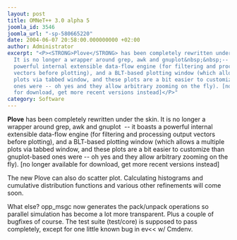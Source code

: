 ```yaml
---
layout: post
title: OMNeT++ 3.0 alpha 5
joomla_id: 3546
joomla_url: "-sp-580665220"
date: 2004-06-07 20:58:00.000000000 +02:00
author: Administrator
excerpt: "<P><STRONG>Plove</STRONG> has been completely rewritten under the skin.
  It is no longer a wrapper around grep, awk and gnuplot&nbsp;&nbsp;-- it boasts a
  powerful internal extensible data-flow engine (for filtering and processing output
  vectors before plotting), and a BLT-based plotting window (which allows a multiple
  plots via tabbed window, and these plots are a bit easier to customize than gnuplot-based
  ones were -- oh yes and they allow arbitrary zooming on the fly). [no longer available
  for download, get more recent versions instead]</P>"
category: Software
---
```

<P><STRONG>Plove</STRONG> has been completely rewritten under the skin. It is no longer a wrapper around grep, awk and gnuplot&nbsp;&nbsp;-- it boasts a powerful internal extensible data-flow engine (for filtering and processing output vectors before plotting), and a BLT-based plotting window (which allows a multiple plots via tabbed window, and these plots are a bit easier to customize than gnuplot-based ones were -- oh yes and they allow arbitrary zooming on the fly). [no longer available for download, get more recent versions instead]</P>The new Plove can also do scatter plot. Calculating histograms and cumulative distribution functions and various other refinements will come soon. <P>What else? opp_msgc now generates the pack/unpack operations so parallel simulation has become a lot more transparent. Plus a couple of bugfixes of course. The test suite (test/core) is supposed to pass completely, except for one little known bug in ev&lt;&lt; w/ Cmdenv.</P>
